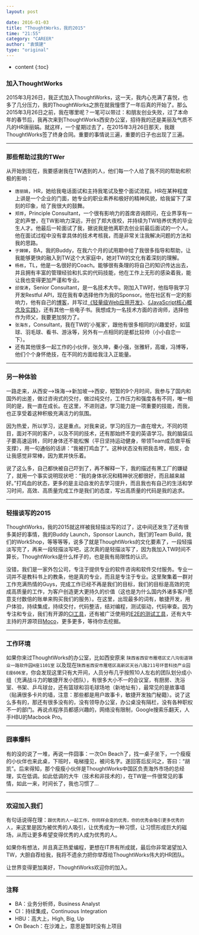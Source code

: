 ```yaml
---
layout: post

date: 2016-01-03
title: "ThoughtWorks，我的2015"
time: "21:55"
category: "CAREER"
author: "袁慎建"
type: "original"
---
```


* content
{:toc}


### 加入ThoughtWorks
2015年3月26日，我正式加入ThoughtWorks，这一天，我内心充满了喜悦，也多了几分压力，我的ThoughtWorks之旅在就我憧憬了一年后真的开始了。那么2015年3月26日之前，我在哪里呢？一笔可以带过：和朋友创业失败，过了本命年的春节后，我再次来到ThoughtWorks西安办公室，招待我的还是美丽及气质不凡的HR唐丽娟。就这样，一个星期过去了，在2015年3月26日那天，我跟ThoughtWorks签了终身合同。重要的事情说三遍，重要的日子也出现了三遍。


---

### 那些帮助过我的TWer
从开始到现在，我要感谢我在TW遇到的人，他们每一个人给了我不同的帮助和积极的影响：  

 * `唐丽娟`，HR，她给我电话面试和主持我笔试及整个面试流程。HR在某种程度上讲是一个企业的门面，她专业的职业素养和极好的精神风貌，给我留下了深刻的印象，给了我很大的鼓舞。
 * `郑烨`，Principle Consultant，一个很有影响力的首席咨询顾问，在业界享有一定的声誉，在TW影响力深远，开创了郑大夜校，并持续为TW培养优秀的毕业生人才。他最后一轮面试了我，据说我是他离职去创业前最后面试的一个人。他在面试过程中没有拿具体的技术考核我，而是非常关注我解决问题的方法和我的思路。
 * `于婵婵`，BA，我的Buddy，在我六个月的试用期中给了我很多指导和帮助，让我能够更快的融入到TW这个大家庭中，她对TW的文化有着深刻的理解。
 * `杨栋`，TL，他是一名很好的Coach。能够很有条理的将自己的知识传达出去，并且拥有丰富的管理经验和扎实的代码技能，他在工作上无形的感染着我，能让我也变得更加严谨和专业。
 * `邱俊涛`，Senior Consultant，是一名技术大牛。刚加入TW时，他指导我学习开发Restful API，现在我有幸选择他作为我的Sponsor。他在社区有一定的影响力，他有自己的[博客](http://icodeit.org/blog/archives/)，并写过[《轻量级Web应用开发》](http://item.jd.com/11741605.html)、[《JavaScript核心概念及实践》](http://item.jd.com/11232701.html)，还有其他一些电子书。我想成为一名技术方面的咨询师，选择他作为师父，我要更加努力了。
 * `张海东`，Consultant，我在TW的‘小冤家’，跟他有很多相同的兴趣爱好，如篮球、羽毛球、看书、游泳等，另外有一点相同的是都比较帅（小小自恋一下）。
 * 还有其他很多一起工作的小伙伴，张久坤，秦小强，张雅轩，高瑗，冯博等，他们个个身怀绝技，在不同的方面给我注入正能量。


---


### 另一种体验
一路走来，从西安-->珠海-->新加坡-->西安，短暂的9个月时间，我参与了国内和国外的出差，做过咨询式的交付，做过纯交付，工作压力和强度各有不同，唯一相同的是，我一直在成长。在这里，不进则退，学习能力是一项重要的技能，而我，也正享受着这种积极充满活力的氛围。

因为热爱，所以学习，这是重点。对我来说，学习的压力一直在增大，不同的项目，面对不同的客户，以及不同的技术，还有那始终不变的英语学习。我的脑袋瓜子要高速运转，同时身体还不能松懈（平日坚持运动健身，带领Team成员做平板支撑），用一句通俗的话讲：“我被打鸡血了”。这种状态没有把我击垮，相反，会让我感觉非常棒，因为累并快乐着。

说了这么多，自己都快被自己吓到了，再不解释一下，我的描述有黑工厂的嫌疑了，就用一个事实说明现状吧：“我的身体状况和精神状况都很好，而且越来越好。”打鸡血的状态，更多的是主动自发的去学习提升，而且我也有自己的生活和学习时间，高效、高质量完成工作是我们的态度，写出高质量的代码是我的追求。

---


### 轻描谈写的2015
ThoughtWorks，我的2015就这样被我轻描淡写的过了，这中间还发生了还有很多美好的事情，我的Buddy Launch，Sponsor Launch，我们的Team Build，我们的WorkShop，等等等等，说多了就是ThoughtWorks的文化要素了，一段轻描淡写完了，再来一段轻描淡写吧，这次真的是轻描淡写了，因为我加入TW时间不算长，ThoughtWorks是什么样子的，也是我有局限性的认识。

没错，我们是一家外包公司，专注于提供专业的软件咨询和软件交付服务。专业一词并不是教科书上的教条，他是真的专业，而且是专注于专业。这里聚集着一群对工作充满热情的Guys，完成工作已经不再是我们的目标，我们的目标是高效的完成高质量的工作，为客户创造更大更持久的价值（这也是为什么国内外诸多客户愿意支付数倍的账单来购买我们的服务）。在这里，出现最多的词有，敏捷开发，用户体验，持续集成，持续交付，代码整洁，结对编程，测试驱动，代码审查。因为专注和专业，我们有开源的[CI工具](https://www.go.cd/)，还有被广泛使用的[E2E的测试工具](http://docs.seleniumhq.org/)，还有大牛主持的开源项目[Moco](https://github.com/dreamhead/moco)，更多更多，等待你去挖掘。

---


### 工作环境
如果你来过ThoughtWorks的办公室，比如西安原来  `陕西省西安市雁塔区丈八沟街道锦业一路软件园H座1101室` 以及现在`陕西省西安市雁塔区高新区天谷八路211号环普科技产业园E座606室`，你会发现这里只有大开间，人员分布几乎按照10人左右的团队划分成小组（充满战斗力的敏捷开发小团队），有很多大小不一的会议室，有厨房、洗浴室、书架、乒乓球台，还有篮球和羽毛球场地（新地址有），最常见的是故事墙（贴满很多卡片的墙，注意：那些都是用户故事卡，敏捷开发独门秘籍）。说了这么多有的，那还有很多没有的，没有领导办公室，办公桌没有隔栏，没有各种职权不一的部门。再说点程序员都感兴趣的，网络没有限制，Google搜索乐翻天，人手HBU的Macbook Pro。

---


### 囧事爆料
有的没的说了一堆，再说一件囧事：一次On Beach了，找一桌子坐下，一个瘦瘦的小伙伴也来此桌，下班时，电梯撞见，被问名字。遂回答后反问之，答曰：“胡凯”。后来得知，那个瘦瘦小伙伴是ThoughtWorks中国区负责海外市场的总经理，实在低调。如此低调的大牛（技术和非技术的），在TW是一件很常见的事情，如此一来，时间长了，我也习惯了...

---


### 欢迎加入我们
有句话说得在理：`跟优秀的人一起工作，你同样会变的优秀，你的优秀会吸引更多优秀的人`，来这里是因为被优秀的人吸引，让优秀成为一种习惯，让习惯形成巨大的磁场，从而让更多希望变得优秀的人成为优秀的人。

如果你有想法，并且真正热爱编程，更想在IT界有所成就，最后你非常渴望加入TW，大胆自荐给我，我将不遗余力把你举荐给ThoughtWorks伟大的HR团队。 

让世界变得更加美好，ThoughtWorks欢迎你的加入。

---

### 注释
  * BA：业务分析师，Business Analyst
  * CI：持续集成，Continuous Integration 
  * HBU：高大上，High, Big, Up
  * On Beach：在沙滩上，意思是暂时没有上项目

